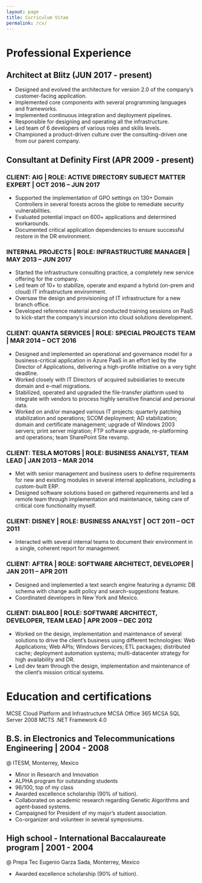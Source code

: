 ```yaml
---
layout: page
title: Curriculum Vitae
permalink: /cv/
---
```


# Professional Experience

## Architect at Blitz (JUN 2017 - present)

- Designed and evolved the architecture for version 2.0 of the company’s customer-facing application.
- Implemented core components with several programming languages and frameworks.
- Implemented continuous integration and deployment pipelines.
- Responsible for designing and operating all the infrastructure.
- Led team of 6 developers of various roles and skills levels.
- Championed a product-driven culture over the consulting-driven one from our parent company.

## Consultant at Definity First (APR 2009 - present)

### CLIENT: AIG | ROLE: ACTIVE DIRECTORY SUBJECT MATTER EXPERT | OCT 2016 – JUN 2017

- Supported the implementation of GPO settings on 130+ Domain Controllers in several forests across the globe to remediate security vulnerabilities.
- Evaluated potential impact on 600+ applications and determined workarounds.
- Documented critical application dependencies to ensure successful restore in the DR environment.

### INTERNAL PROJECTS | ROLE: INFRASTRUCTURE MANAGER | MAY 2013 – JUN 2017

- Started the infrastructure consulting practice, a completely new service offering for the company.
- Led team of 10+ to stabilize, operate and expand a hybrid (on-prem and cloud) IT infrastructure environment.
- Oversaw the design and provisioning of IT infrastructure for a new branch office.
- Developed reference material and conducted training sessions on PaaS to kick-start the company’s incursion into cloud solutions development.

### CLIENT: QUANTA SERVICES | ROLE: SPECIAL PROJECTS TEAM | MAR 2014 – OCT 2016

- Designed and implemented an operational and governance model for a business-critical application in Azure PaaS in an effort led by the Director of Applications, delivering a high-profile initiative on a very tight deadline.
- Worked closely with IT Directors of acquired subsidiaries to execute domain and e-mail migrations.
- Stabilized, operated and upgraded the file-transfer platform used to integrate with vendors to process highly sensitive financial and personal data.
- Worked on and/or managed various IT projects: quarterly patching stabilization and operations; SCOM deployment; AD stabilization; domain and certificate management; upgrade of Windows 2003 servers; print server migration; FTP software upgrade, re-platforming and operations; team SharePoint Site revamp.

### CLIENT: TESLA MOTORS | ROLE: BUSINESS ANALYST, TEAM LEAD | JAN 2013 – MAR 2014
- Met with senior management and business users to define requirements for new and existing modules in several internal applications, including a custom-built ERP.
- Designed software solutions based on gathered requirements and led a remote team through implementation and maintenance, taking care of critical core functionality myself.

### CLIENT: DISNEY | ROLE: BUSINESS ANALYST | OCT 2011 – OCT 2011
- Interacted with several internal teams to document their environment in a single, coherent report for management.

### CLIENT: AFTRA | ROLE: SOFTWARE ARCHITECT, DEVELOPER | JAN 2011 – APR 2011
- Designed and implemented a text search engine featuring a dynamic DB schema with change audit policy and search-suggestions feature.
- Coordinated developers in New York and Mexico.

### CLIENT: DIAL800 | ROLE: SOFTWARE ARCHITECT, DEVELOPER, TEAM LEAD | APR 2009 – DEC 2012
- Worked on the design, implementation and maintenance of several solutions to drive the client’s business using different technologies: Web Applications; Web APIs; Windows Services; ETL packages; distributed cache; deployment automation systems; multi-datacenter strategy for high availability and DR. 
- Led dev team through the design, implementation and maintenance of the client’s mission critical systems.

# Education and certifications

MCSE Cloud Platform and Infrastructure
MCSA Office 365
MCSA SQL Server 2008
MCTS .NET Framework 4.0

## B.S. in Electronics and Telecommunications Engineering | 2004 - 2008

@ ITESM, Monterrey, Mexico
- Minor in Research and Innovation
- ALPHA program for outstanding students
- 96/100, top of my class
- Awarded excellence scholarship (90% of tuition).
- Collaborated on academic research regarding Genetic Algorithms and agent-based systems.
- Campaigned for President of my major’s student association.
- Co-organizer and volunteer in several symposiums.

## High school - International Baccalaureate program | 2001 - 2004

@ Prepa Tec Eugenio Garza Sada, Monterrey, Mexico
- Awarded excellence scholarship (90% of tuition).
